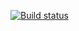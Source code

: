 [![Build status](https://ci.appveyor.com/api/projects/status/fh008vfu1w73gl1c/branch/main?svg=true)](https://ci.appveyor.com/project/german-spb/events/branch/main)
